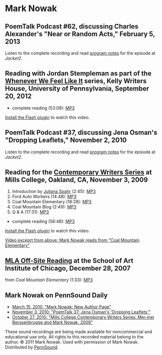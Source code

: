 Mark Nowak
==========

PoemTalk Podcast \#62, discussing Charles Alexander's "Near or Random Acts," February 5, 2013
---------------------------------------------------------------------------------------------

Listen to the complete recording and read [program notes](http://jacket2.org/podcasts/space-only-you-can-build-poemtalk-62) for the episode at *Jacket2*.

Reading with Jordan Stempleman as part of the [Whenever We Feel Like It](http://writing.upenn.edu/pennsound/x/Whenever-We-Feel-Like-It.php) series, Kelly Writers House, University of Pennsylvania, September 20, 2012
-----------------------------------------------------------------------------------------------------------------------------------------------------------------------------------------------------------------------

-   complete reading (53:08): [MP3](%3Ca%20href=)

  

[Install the Flash plugin](http://get.adobe.com/flashplayer/) to watch this video.

  
  

PoemTalk Podcast \#37, discussing Jena Osman's "Dropping Leaflets," November 2, 2010
------------------------------------------------------------------------------------

Listen to the complete recording and read [program notes](https://jacket2.org/commentary/finding-words-poemtalk-37) for the episode at *Jacket2*.

Reading for the [Contemporary Writers Series](http://writing.upenn.edu/pennsound/x/Mills-CWS.php#Nowak-09) at Mills College, Oakland, CA, November 3, 2009
----------------------------------------------------------------------------------------------------------------------------------------------------------

1.  Introduction by [Juliana Spahr](http://writing.upenn.edu/pennsound/x/Spahr.php) (2:45): [MP3](http://media.sas.upenn.edu/pennsound/groups/CWS/Nowak-09/Nowak-Mark_01_Introduction_Contemporary-Writers-Series_Mills-College_Oakland_11-3-09.mp3)
2.  Ford Auto Workers (14:48): [MP3](http://media.sas.upenn.edu/pennsound/groups/CWS/Nowak-09/Nowak-Mark_02-Ford-Auto-Workers_Contemporary-Writers-Series_Mills-College_Oakland_11-3-09.mp3)
3.  Coal Mountain Elementary (18:28): [MP3](http://media.sas.upenn.edu/pennsound/groups/CWS/Nowak-09/Nowak-Mark_03_Coal-Moutain-Elementary_Contemporary-Writers-Series_Mills-College_Oakland_11-3-09.mp3)
4.  Coal Mountain Blog (2:49): [MP3](http://media.sas.upenn.edu/pennsound/groups/CWS/Nowak-09/Nowak-Mark_04_Coal-Mountain-Blog_Contemporary-Writers-Series_Mills-College_Oakland_11-3-09.mp3)
5.  Q & A (17:31): [MP3](http://media.sas.upenn.edu/pennsound/groups/CWS/Nowak-09/Nowak-Mark_05_Q-And-A_Contemporary-Writers-Series_Mills-College_Oakland_11-3-09.mp3)

-   complete reading (56:48): [MP3](http://media.sas.upenn.edu/pennsound/groups/CWS/Nowak-09/Nowak-Mark_Complete-Reading_Contemporary-Writers-Series_Mills-College_Oakland_11-3-09.mp3)

  

[Install the Flash plugin](http://get.adobe.com/flashplayer/) to watch this video.

[Video exceprt from above: Mark Nowak reads from "Coal Mountain Elementary"](http://www.youtube.com/watch?v=rlfm5Ue0jqw)

[MLA Off-Site Reading](http://writing.upenn.edu/pennsound/x/MLA-Offsite-2007.html) at the School of Art Institute of Chicago, December 28, 2007
-----------------------------------------------------------------------------------------------------------------------------------------------

from *Coal Mountain Elementary* (1:33): [MP3](http://media.sas.upenn.edu/pennsound/groups/MLA-Offsite-2007/MLA-Offsite-Reading_32_Nowak-Mark_Coal-Mountain_Chicago_12-28-07.mp3)

Mark Nowak on PennSound Daily
-----------------------------

-   [March 15, 2010: "Mark Nowak: New Author Page"](http://writing.upenn.edu/pennsound/daily/201103.php#15_11:42)
-   [November 3, 2010: "PoemTalk 37: Jena Osman's 'Dropping Leaflets'"](http://writing.upenn.edu/pennsound/daily/201011.php#3_20:57)
-   [October 27, 2010: "Mills College Contemporary Writers Series: Mei-mei Berssenbrugge and Mark Nowak, 2009"](http://writing.upenn.edu/pennsound/daily/201010.php#27_11:51)

These sound recordings are being made available for noncommercial and educational use only. All rights to this recorded material belong to the author.
© 2011 Mark Nowak. Used with permission of Mark Nowak. Distributed by [PennSound](http://writing.upenn.edu/pennsound/).
